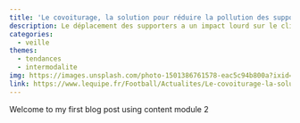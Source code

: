 ```yaml
---
title: 'Le covoiturage, la solution pour réduire la pollution des supporters ?'
description: Le déplacement des supporters a un impact lourd sur le climat, étant donné qu'il représente 80 % des émissions de gaz à effet de serre liées à l'organisation d'un match de football. Le covoiturage permettrait de le réduire considérablement.
categories: 
  - veille
themes: 
  - tendances
  - intermodalite
img: https://images.unsplash.com/photo-1501386761578-eac5c94b800a?ixid=MnwxMjA3fDB8MHxwaG90by1wYWdlfHx8fGVufDB8fHx8&ixlib=rb-1.2.1&auto=format&fit=crop&w=870&q=80
link: https://www.lequipe.fr/Football/Actualites/Le-covoiturage-la-solution-pour-reduire-la-pollution-des-supporters/1288868
---
```



Welcome to my first blog post using content module 2
